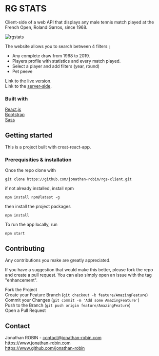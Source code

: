 # RG STATS
Client-side of a web API that displays any male tennis match played at the French Open, Roland Garros, since 1968.

<img align=center>![rgstats](https://user-images.githubusercontent.com/63792769/138564203-a02e7ea1-8e80-4e26-adb9-109766c5da7e.gif)</img>

The website allows you to search between 4 filters ;
- Any complete draw from 1968 to 2019.
- Players profile with statistics and every match played. 
- Select a player and add filters (year, round)
- Pet peeve

Link to the [live version](https://api-rgstats.jonathan-robin.com).\
Link to the [server-side](https://github.com/jonathan-robin/rgs-api.git).

### Built with 

[React.js](https://fr.reactjs.org/)\
[Bootstrap](https://getbootstrap.com/)\
[Sass](https://sass-lang.com)

## Getting started
This is a project built with creat-react-app.

### Prerequisities & installation
Once the repo clone with

```
git clone https://github.com/jonathan-robin/rgs-client.git
```
if not already installed, install npm 
```
npm install npm@latest -g
```
then install the project packages
```
npm install
```
To run the app locally, run 
```
npm start
```

## Contributing

Any contributions you make are greatly appreciated.

If you have a suggestion that would make this better, please fork the repo and create a pull request. You can also simply open an issue with the tag "enhancement".

Fork the Project\
Create your Feature Branch (```git checkout -b feature/AmazingFeature```)\
Commit your Changes (```git commit -m 'Add some AmazingFeature'```)\
Push to the Branch (```git push origin feature/AmazingFeature```)\
Open a Pull Request
## Contact
Jonathan ROBIN - contact@jonathan-robin.com\
https://www.jonathan-robin.com \
https://www.github.com/jonathan-robin
